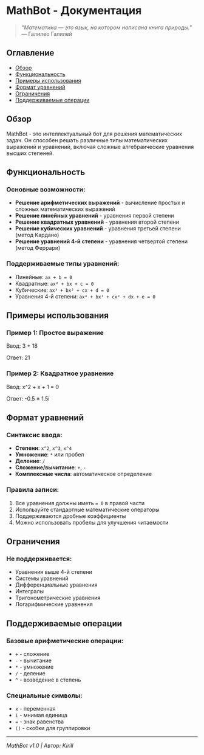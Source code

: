 # MathBot - Документация

> *"Математика — это язык, на котором написана книга природы."* — Галилео Галилей

## Оглавление
- [Обзор](#обзор)
- [Функциональность](#функциональность)
- [Примеры использования](#примеры-использования)
- [Формат уравнений](#формат-уравнений)
- [Ограничения](#ограничения)
- [Поддерживаемые операции](#поддерживаемые-операции)

## Обзор

MathBot - это интеллектуальный бот для решения математических задач. Он способен решать различные типы математических выражений и уравнений, включая сложные алгебраические уравнения высших степеней.

## Функциональность

### Основные возможности:
- **Решение арифметических выражений** - вычисление простых и сложных математических выражений
- **Решение линейных уравнений** - уравнения первой степени
- **Решение квадратных уравнений** - уравнения второй степени
- **Решение кубических уравнений** - уравнения третьей степени (метод Кардано)
- **Решение уравнений 4-й степени** - уравнения четвертой степени (метод Феррари)

###  Поддерживаемые типы уравнений:
- Линейные: `ax + b = 0`
- Квадратные: `ax² + bx + c = 0`
- Кубические: `ax³ + bx² + cx + d = 0`
- Уравнения 4-й степени: `ax⁴ + bx³ + cx² + dx + e = 0`

## Примеры использования

### Пример 1: Простое выражение
Ввод: 3 + 18

Ответ: 21

### Пример 2: Квадратное уравнение
Ввод: x^2 + x + 1 = 0

Ответ: -0.5 ± 1.5i

## Формат уравнений

### Синтаксис ввода:
- **Степени**: `x^2`, `x^3`, `x^4`
- **Умножение**: `*` или пробел
- **Деление**: `/`
- **Сложение/вычитание**: `+`, `-`
- **Комплексные числа**: автоматическое определение

### Правила записи:
1. Все уравнения должны иметь `= 0` в правой части
2. Используйте стандартные математические операторы
3. Поддерживаются дробные коэффициенты
4. Можно использовать пробелы для улучшения читаемости

## Ограничения

### Не поддерживается:
- Уравнения выше 4-й степени
- Системы уравнений
- Дифференциальные уравнения
- Интегралы
- Тригонометрические уравнения
- Логарифмические уравнения

## Поддерживаемые операции

### Базовые арифметические операции:
- `+` - сложение
- `-` - вычитание  
- `*` - умножение
- `/` - деление
- `^` - возведение в степень

### Специальные символы:
- `x` - переменная
- `i` - мнимая единица
- `=` - знак равенства
- `()` - скобки для группировки

---

*MathBot v1.0 | Автор: Kirill*
